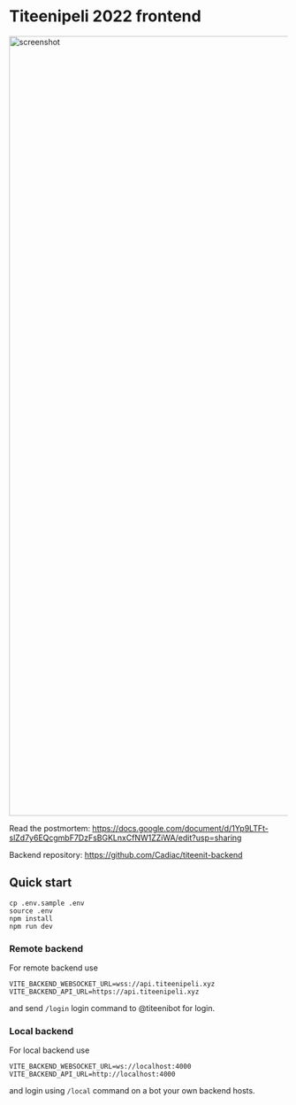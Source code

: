 # Titeenipeli 2022 frontend

<img width="1409" alt="screenshot" src="https://user-images.githubusercontent.com/6438345/159185311-ff770c9e-3958-4e2b-ac2a-31bcd5901dd3.png">

Read the postmortem: https://docs.google.com/document/d/1Yp9LTFt-slZd7y6EQcgmbF7DzFsBGKLnxCfNW1ZZiWA/edit?usp=sharing

Backend repository: https://github.com/Cadiac/titeenit-backend

## Quick start

```
cp .env.sample .env
source .env
npm install
npm run dev
```

### Remote backend

For remote backend use

```
VITE_BACKEND_WEBSOCKET_URL=wss://api.titeenipeli.xyz
VITE_BACKEND_API_URL=https://api.titeenipeli.xyz
```

and send `/login` login command to @titeenibot for login.

### Local backend

For local backend use

```
VITE_BACKEND_WEBSOCKET_URL=ws://localhost:4000
VITE_BACKEND_API_URL=http://localhost:4000
```

and login using `/local` command on a bot your own backend hosts.
